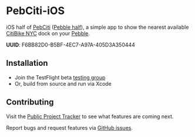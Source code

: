# PebCiti-iOS

iOS half of [PebCiti](http://github.com/joemasilotti/PebCiti) ([Pebble half](https://github.com/joemasilotti/PebCiti-Pebble)), a simple app to show the nearest available [CitiBike NYC](http://citibikenyc.com/) dock on your [Pebble](https://getpebble.com/).

**UUID**: F6BB82D0-B5BF-4EC7-A97A-405D3A350444

## Installation

* Join the TestFlight beta [testing group](http://tflig.ht/10N3HIH)
* Or, build from source and run via Xcode

## Contributing

Visit the [Public Project Tracker](https://www.pivotaltracker.com/projects/928128/) to see what features are coming next.

Report bugs and request features via [GitHub issues](https://github.com/joemasilotti/PebCiti-iOS/issues).


